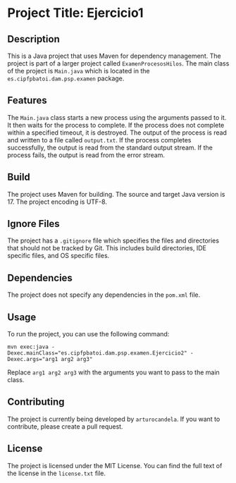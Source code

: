 # Project Title: Ejercicio1

## Description
This is a Java project that uses Maven for dependency management. The project is part of a larger project called `ExamenProcesosHilos`. The main class of the project is `Main.java` which is located in the `es.cipfpbatoi.dam.psp.examen` package.

## Features
The `Main.java` class starts a new process using the arguments passed to it. It then waits for the process to complete. If the process does not complete within a specified timeout, it is destroyed. The output of the process is read and written to a file called `output.txt`. If the process completes successfully, the output is read from the standard output stream. If the process fails, the output is read from the error stream.

## Build
The project uses Maven for building. The source and target Java version is 17. The project encoding is UTF-8.

## Ignore Files
The project has a `.gitignore` file which specifies the files and directories that should not be tracked by Git. This includes build directories, IDE specific files, and OS specific files.

## Dependencies
The project does not specify any dependencies in the `pom.xml` file.

## Usage
To run the project, you can use the following command:
```
mvn exec:java -Dexec.mainClass="es.cipfpbatoi.dam.psp.examen.Ejercicio2" -Dexec.args="arg1 arg2 arg3"
```
Replace `arg1 arg2 arg3` with the arguments you want to pass to the main class.

## Contributing
The project is currently being developed by `arturocandela`. If you want to contribute, please create a pull request.

## License
The project is licensed under the MIT License. You can find the full text of the license in the `license.txt` file.